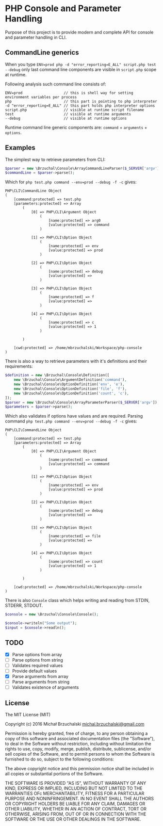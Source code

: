 PHP Console and Parameter Handling
==================================

Purpose of this project is to provide modern and complete API for console and parameter handling in CLI.

## CommandLine generics

When you type `ENV=prod php -d "error_reporting=E_ALL" script.php test --debug` only last command line components are visible
in `script.php` scope at runtime.

Following analysis such command line consists of:

```
ENV=prod                   // this is shell way for setting environment variables per process
php                        // this part is pointing to php interpreter
-d "error_reporting=E_ALL" // this part holds php interpreter options
script.php                 // visible at runtime script filename
test                       // visible at runtime arguments
--debug                    // visible at runtime options
```

Runtime command line generic components are: `command` + `arguments` + `options`.


## Examples

The simplest way to retrieve parameters from CLI:

```php
$parser = new \Brzuchal\Console\ArrayCommandLineParser($_SERVER['argv']);
$commandLine = $parser->parse();
```

Which for `php test.php command --env=prod --debug -f -c` gives:

```
PHP\CLI\CommandLine Object
(
    [command:protected] => test.php
    [parameters:protected] => Array
        (
            [0] => PHP\CLI\Argument Object
                (
                    [name:protected] => arg0
                    [value:protected] => command
                )

            [1] => PHP\CLI\Option Object
                (
                    [name:protected] => env
                    [value:protected] => prod
                )

            [2] => PHP\CLI\Option Object
                (
                    [name:protected] => debug
                    [value:protected] => 
                )

            [3] => PHP\CLI\Option Object
                (
                    [name:protected] => f
                    [value:protected] => 
                )

            [4] => PHP\CLI\Option Object
                (
                    [name:protected] => c
                    [value:protected] => 1
                )

        )

    [cwd:protected] => /home/mbrzuchalski/Workspace/php-console
)
```

There is also a way to retrieve parameters with it's definitions and their requirements:

```php
$definition = new \Brzuchal\Console\Definition([
    new \Brzuchal\Console\ArgumentDefinition('command'),
    new \Brzuchal\Console\OptionDefinition('env', 'e'),
    new \Brzuchal\Console\OptionDefinition('file', 'f'),
    new \Brzuchal\Console\OptionDefinition('count', 'c'),
]);
$parser = new \Brzuchal\Console\ArrayParameterParser($_SERVER['argv']);
$parameters = $parser->parse();
```

Which also validates if options have values and are required.
Parsing command `php test.php command --env=prod --debug -f -c` gives:

```
PHP\CLI\CommandLine Object
(
    [command:protected] => test.php
    [parameters:protected] => Array
        (
            [0] => PHP\CLI\Argument Object
                (
                    [name:protected] => command
                    [value:protected] => command
                )

            [1] => PHP\CLI\Option Object
                (
                    [name:protected] => env
                    [value:protected] => prod
                )

            [2] => PHP\CLI\Option Object
                (
                    [name:protected] => debug
                    [value:protected] => 
                )

            [3] => PHP\CLI\Option Object
                (
                    [name:protected] => file
                    [value:protected] => 
                )

            [4] => PHP\CLI\Option Object
                (
                    [name:protected] => count
                    [value:protected] => 1
                )

        )

    [cwd:protected] => /home/mbrzuchalski/Workspace/php-console
)
```

There is also `Console` class which helps writing and reading from STDIN, STDERR, STDOUT.

```php
$console = new \Brzuchal\Console\Console();

$console->writeln("Some output");
$input = $console->readln();
```

## TODO

* [x] Parse options from array
* [ ] Parse options from string
* [ ] Validates required values
* [ ] Provide default values
* [x] Parse arguments from array
* [ ] Parse arguments from string
* [ ] Validates existence of arguments

## License

The MIT License (MIT)

Copyright (c) 2016 Michał Brzuchalski <michal.brzuchalski@gmail.com>

Permission is hereby granted, free of charge, to any person obtaining a copy of this software and associated documentation files (the "Software"), to deal in the Software without restriction, including without limitation the rights to use, copy, modify, merge, publish, distribute, sublicense, and/or sell copies of the Software, and to permit persons to whom the Software is furnished to do so, subject to the following conditions:

The above copyright notice and this permission notice shall be included in all copies or substantial portions of the Software.

THE SOFTWARE IS PROVIDED "AS IS", WITHOUT WARRANTY OF ANY KIND, EXPRESS OR IMPLIED, INCLUDING BUT NOT LIMITED TO THE WARRANTIES OFc MERCHANTABILITY, FITNESS FOR A PARTICULAR PURPOSE AND NONINFRINGEMENT. IN NO EVENT SHALL THE AUTHORS OR COPYRIGHT HOLDERS BE LIABLE FOR ANY CLAIM, DAMAGES OR OTHER LIABILITY, WHETHER IN AN ACTION OF CONTRACT, TORT OR OTHERWISE, ARISING FROM, OUT OF OR IN CONNECTION WITH THE SOFTWARE OR THE USE OR OTHER DEALINGS IN THE SOFTWARE.
